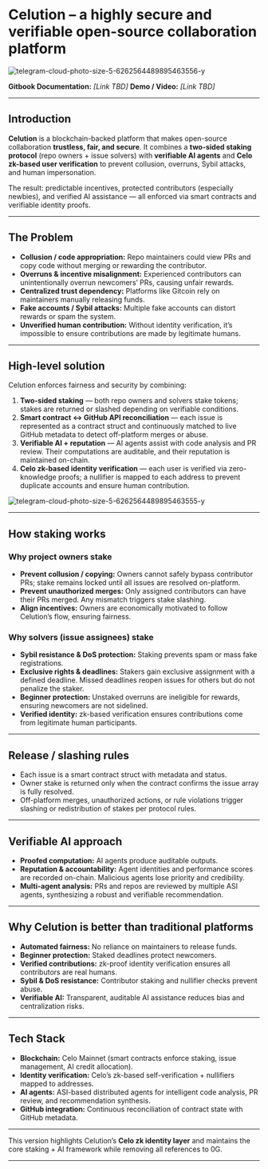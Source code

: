 # Celution – a highly secure and verifiable open-source collaboration platform

![telegram-cloud-photo-size-5-6262564489895463556-y](https://github.com/user-attachments/assets/9f872e33-3233-4f3f-91c6-28ce6b3cb165)


**Gitbook Documentation:** *[Link TBD]*
**Demo / Video:** *[Link TBD]*

---

## Introduction

**Celution** is a blockchain-backed platform that makes open-source collaboration **trustless, fair, and secure**. It combines a **two-sided staking protocol** (repo owners + issue solvers) with **verifiable AI agents** and **Celo zk-based user verification** to prevent collusion, overruns, Sybil attacks, and human impersonation.

The result: predictable incentives, protected contributors (especially newbies), and verified AI assistance — all enforced via smart contracts and verifiable identity proofs.

---

## The Problem

* **Collusion / code appropriation:** Repo maintainers could view PRs and copy code without merging or rewarding the contributor.
* **Overruns & incentive misalignment:** Experienced contributors can unintentionally overrun newcomers’ PRs, causing unfair rewards.
* **Centralized trust dependency:** Platforms like Gitcoin rely on maintainers manually releasing funds.
* **Fake accounts / Sybil attacks:** Multiple fake accounts can distort rewards or spam the system.
* **Unverified human contribution:** Without identity verification, it’s impossible to ensure contributions are made by legitimate humans.

---

## High-level solution

Celution enforces fairness and security by combining:

1. **Two-sided staking** — both repo owners and solvers stake tokens; stakes are returned or slashed depending on verifiable conditions.
2. **Smart contract ↔ GitHub API reconciliation** — each issue is represented as a contract struct and continuously matched to live GitHub metadata to detect off-platform merges or abuse.
3. **Verifiable AI + reputation** — AI agents assist with code analysis and PR review. Their computations are auditable, and their reputation is maintained on-chain.
4. **Celo zk-based identity verification** — each user is verified via zero-knowledge proofs; a nullifier is mapped to each address to prevent duplicate accounts and ensure human contribution.

![telegram-cloud-photo-size-5-6262564489895463555-y](https://github.com/user-attachments/assets/2570cd50-564e-4f43-8084-61db3cf45903)

---

## How staking works

### Why project owners stake

* **Prevent collusion / copying:** Owners cannot safely bypass contributor PRs; stake remains locked until all issues are resolved on-platform.
* **Prevent unauthorized merges:** Only assigned contributors can have their PRs merged. Any mismatch triggers stake slashing.
* **Align incentives:** Owners are economically motivated to follow Celution’s flow, ensuring fairness.

### Why solvers (issue assignees) stake

* **Sybil resistance & DoS protection:** Staking prevents spam or mass fake registrations.
* **Exclusive rights & deadlines:** Stakers gain exclusive assignment with a defined deadline. Missed deadlines reopen issues for others but do not penalize the staker.
* **Beginner protection:** Unstaked overruns are ineligible for rewards, ensuring newcomers are not sidelined.
* **Verified identity:** zk-based verification ensures contributions come from legitimate human participants.

---

## Release / slashing rules

* Each issue is a smart contract struct with metadata and status.
* Owner stake is returned only when the contract confirms the issue array is fully resolved.
* Off-platform merges, unauthorized actions, or rule violations trigger slashing or redistribution of stakes per protocol rules.

---

## Verifiable AI approach

* **Proofed computation:** AI agents produce auditable outputs.
* **Reputation & accountability:** Agent identities and performance scores are recorded on-chain. Malicious agents lose priority and credibility.
* **Multi-agent analysis:** PRs and repos are reviewed by multiple ASI agents, synthesizing a robust and verifiable recommendation.

---

## Why Celution is better than traditional platforms

* **Automated fairness:** No reliance on maintainers to release funds.
* **Beginner protection:** Staked deadlines protect newcomers.
* **Verified contributions:** zk-proof identity verification ensures all contributors are real humans.
* **Sybil & DoS resistance:** Contributor staking and nullifier checks prevent abuse.
* **Verifiable AI:** Transparent, auditable AI assistance reduces bias and centralization risks.

---

## Tech Stack

* **Blockchain:** Celo Mainnet (smart contracts enforce staking, issue management, AI credit allocation).
* **Identity verification:** Celo’s zk-based self-verification + nullifiers mapped to addresses.
* **AI agents:** ASI-based distributed agents for intelligent code analysis, PR review, and recommendation synthesis.
* **GitHub integration:** Continuous reconciliation of contract state with GitHub metadata.

---

This version highlights Celution’s **Celo zk identity layer** and maintains the core staking + AI framework while removing all references to 0G.

---
